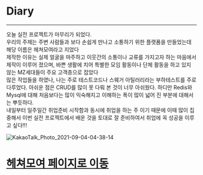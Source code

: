 # Diary
___

오늘 실전 프로젝트가 마무리가 되었다. <br/>
우리의 주제는 주변 사람들과 보다 손쉽게 만나고 소통하기 위한 플랫폼을 만들었는데 해당 이름은 헤쳐모여라고 지었다<br/>
제작한 이유는 실제 얼굴을 마주하고 이웃간의 소통이나 교류를 가지고자 하는 마음에서 제작이 이루어 졌으며, 바쁜 생활에 치어 특별한 모임 활동이나
단체 활동을 하고 있지 않는 MZ세대들이 주요 고객층으로 잡았다<br/>
많은 작업들을 하였나, 나는 주로 테스트코드나 스웨거 아틸러리라는 부하테스트를 주로 다루었다. 아쉬운 점은 CRUD를 많이 못 다뤄 본 것이 너무 아쉬웠다.
하디만 Redis와 Mysql에 대해 처음보다는 많이 익숙해지고 이해하는 폭이 많이 넓어 진 부분에 대해서는 뿌듯하다.<br/>
내일부터 일주일간 취업준비 시작함과 동시에 취업을 하는 주 이기 때문에 이때 많이 집중해서 이번 실전 프로젝트에서 배운 것을 토대로
잘 준비하여서 취업에 꼭 성공을 이루고 싶다!!!

![KakaoTalk_Photo_2021-09-04-04-38-14](https://user-images.githubusercontent.com/85220179/132057806-dd10f068-2c9e-47ff-8608-2d0347c067f9.png)

# <a href='https://moyeora.org'><strong>헤쳐모여 페이지로 이동</strong></a>
